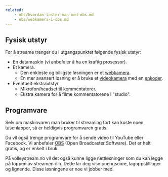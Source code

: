 ```yaml
---
related:
    - obs/hvordan-laster-man-ned-obs.md
    - obs/webkamera-i-obs.md
---
```


## Fysisk utstyr

For å streame trenger du i utgangspunktet følgende fysisk utstyr:

* En datamaskin \(vi anbefaler å ha en kraftig prosessor\).
* Et kamera.
  * Den enkleste og billigste løsningen er et [webkamera](https://www.prisguide.no/produkt/logitech-c922-pro-stream-webcam-277166).
  * En mer avansert løsning er å bruke et [videokamera](https://www.prisguide.no/produkt/sony-fdr-ax33-226621) med en [enkoder](https://www.prisguide.no/produkt/elgato-game-capture-hd60-s-260553).
* Eventuelt ekstrautstyr.
  * Mikrofon/headset til kommentatorer.
  * Ekstra kamera for å filme kommentatorene i "studio".

## Programvare

Selv om maskinvaren man bruker til streaming fort kan koste noen tusenlapper, så er heldigvis programvaren gratis.

Du vil også trenge programvare for å sende video til YouTube eller Facebook. Vi anbefaler [OBS](https://obsproject.com/) \(Open Broadcaster Software\). Det er helt gratis, og er enkelt i bruk.

På volleystream.no vil det også kunne ligge nettløsninger som du kan legge på toppen av streamen din. Dette lar deg vise poengscore, lagoppstillinger og lignende. Disse løsningene er noe vi jobber med.
